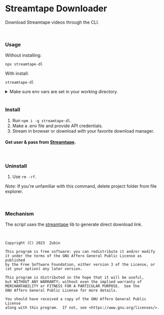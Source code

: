 # Streamtape Downloader

Download Streamtape videos through the CLI.

<br>

### Usage

Without installing:

```shell
npx streamtape-dl

```

With install:

```
streamtape-dl
```
<details>

<summary>
Make sure env vars are set in your working directory.
</summary>

<br>

On Mac / Linux

```shell
touch .env && { echo "API_USER="; echo "API_PASS="; } >> .env && nano .env
```

On Windows

```shell
type nul > .env && echo APIUSER= >> .env && echo APIPASS= >> .env && notepad .env
```

</details>

<br>

### Install

1. Run ```npm i -g streamtape-dl```.
2. Make a .env file and provide API credentials.
3. Stream in browser or download with your favorite download manager.

#### Get user & pass from [Streamtape](https://streamtape.com/accpanel).

<br>

### Uninstall

1. Use ```rm -rf```.

*Note:* If you're unfamiliar with this command, delete project folder from file explorer.

<br>

### Mechanism

The script uses the [streamtape](https://www.npmjs.com/package/streamtape) lib to generate direct download link.

<br>


    Copyright (C) 2023  Zubin

    This program is free software: you can redistribute it and/or modify
    it under the terms of the GNU Affero General Public License as published
    by the Free Software Foundation, either version 3 of the License, or
    (at your option) any later version.

    This program is distributed in the hope that it will be useful,
    but WITHOUT ANY WARRANTY; without even the implied warranty of
    MERCHANTABILITY or FITNESS FOR A PARTICULAR PURPOSE.  See the
    GNU Affero General Public License for more details.

    You should have received a copy of the GNU Affero General Public License
    along with this program.  If not, see <https://www.gnu.org/licenses/>.

